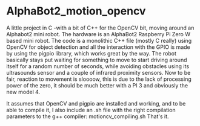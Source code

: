 # AlphaBot2_motion_opencv
A little project in C -with a bit of C++ for the OpenCV bit, moving around an Alphabot2 mini robot. The hardware is an AlphaBot2 Raspberry Pi Zero W based mini robot. 
The code is a monolithic C++ file (mostly C really) using OpenCV for object detection and all the interaction with the GPIO is made by using the pigpio library, which works great by the way.
The robot basically stays put waiting for something to move to start driving around itself for a random number of seconds, while avoiding obstacles using its ultrasounds sensor and a couple of infrared proximity sensors. Now to be fair, reaction to movement is sloooow, this is due to the lack of processing power of the zero, it should be much better with a PI 3 and obviously the new model 4.

It assumes that OpenCV and pigpio are installed and working, and to be able to compile it, I also include an .sh file with the right compilation parameters to the g++ compiler: motioncv_compiling.sh
That's it.
